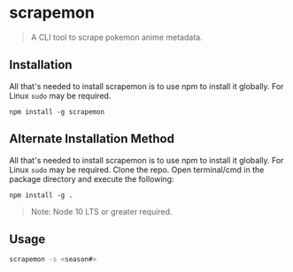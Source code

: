# scrapemon

> A CLI tool to scrape pokemon anime metadata.

## Installation

All that's needed to install scrapemon is to use npm to install it globally. For Linux `sudo` may be required.
```
npm install -g scrapemon
```

## Alternate Installation Method

All that's needed to install scrapemon is to use npm to install it globally. For Linux `sudo` may be required.
Clone the repo.
Open terminal/cmd in the package directory and execute the following:
```
npm install -g .
```

>Note: Node 10 LTS or greater required.

## Usage

```sh
scrapemon -s <season#>

